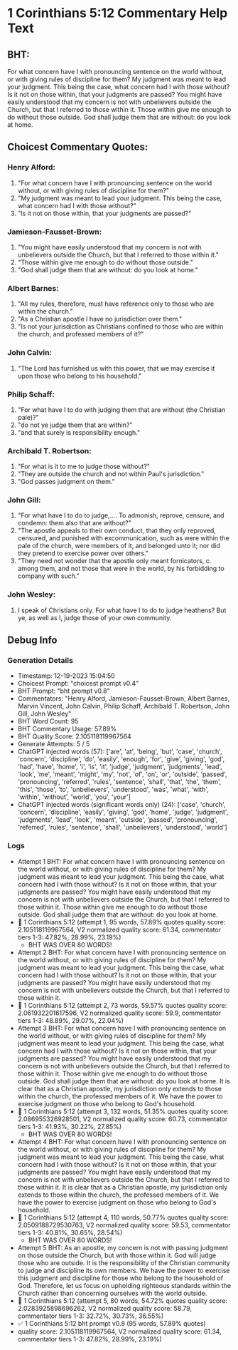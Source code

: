 # 1 Corinthians 5:12 Commentary Help Text

## BHT:
For what concern have I with pronouncing sentence on the world without, or with giving rules of discipline for them? My judgment was meant to lead your judgment. This being the case, what concern had I with those without? Is it not on those within, that your judgments are passed? You might have easily understood that my concern is not with unbelievers outside the Church, but that I referred to those within it. Those within give me enough to do without those outside. God shall judge them that are without: do you look at home.

## Choicest Commentary Quotes:
### Henry Alford:
1. "For what concern have I with pronouncing sentence on the world without, or with giving rules of discipline for them?" 
2. "My judgment was meant to lead your judgment. This being the case, what concern had I with those without?" 
3. "Is it not on those within, that your judgments are passed?"

### Jamieson-Fausset-Brown:
1. "You might have easily understood that my concern is not with unbelievers outside the Church, but that I referred to those within it."
2. "Those within give me enough to do without those outside."
3. "God shall judge them that are without: do you look at home."

### Albert Barnes:
1. "All my rules, therefore, must have reference only to those who are within the church."
2. "As a Christian apostle I have no jurisdiction over them."
3. "Is not your jurisdiction as Christians confined to those who are within the church, and professed members of it?"

### John Calvin:
1. "The Lord has furnished us with this power, that we may exercise it upon those who belong to his household."

### Philip Schaff:
1. "For what have I to do with judging them that are without (the Christian pale)?"
2. "do not ye judge them that are within?"
3. "and that surely is responsibility enough."

### Archibald T. Robertson:
1. "For what is it to me to judge those without?"
2. "They are outside the church and not within Paul's jurisdiction."
3. "God passes judgment on them."

### John Gill:
1. "For what have I to do to judge,.... To admonish, reprove, censure, and condemn: them also that are without?"
2. "The apostle appeals to their own conduct, that they only reproved, censured, and punished with excommunication, such as were within the pale of the church, were members of it, and belonged unto it; nor did they pretend to exercise power over others."
3. "They need not wonder that the apostle only meant fornicators, c. among them, and not those that were in the world, by his forbidding to company with such."

### John Wesley:
1. I speak of Christians only. For what have I to do to judge heathens? But ye, as well as I, judge those of your own community.



## Debug Info
### Generation Details
- Timestamp: 12-19-2023 15:04:50
- Choicest Prompt: "choicest prompt v0.4"
- BHT Prompt: "bht prompt v0.8"
- Commentators: "Henry Alford, Jamieson-Fausset-Brown, Albert Barnes, Marvin Vincent, John Calvin, Philip Schaff, Archibald T. Robertson, John Gill, John Wesley"
- BHT Word Count: 95
- BHT Commentary Usage: 57.89%
- BHT Quality Score: 2.105118119967564
- Generate Attempts: 5 / 5
- ChatGPT injected words (57):
	['are', 'at', 'being', 'but', 'case', 'church', 'concern', 'discipline', 'do', 'easily', 'enough', 'for', 'give', 'giving', 'god', 'had', 'have', 'home', 'i', 'is', 'it', 'judge', 'judgment', 'judgments', 'lead', 'look', 'me', 'meant', 'might', 'my', 'not', 'of', 'on', 'or', 'outside', 'passed', 'pronouncing', 'referred', 'rules', 'sentence', 'shall', 'that', 'the', 'them', 'this', 'those', 'to', 'unbelievers', 'understood', 'was', 'what', 'with', 'within', 'without', 'world', 'you', 'your']
- ChatGPT injected words (significant words only) (24):
	['case', 'church', 'concern', 'discipline', 'easily', 'giving', 'god', 'home', 'judge', 'judgment', 'judgments', 'lead', 'look', 'meant', 'outside', 'passed', 'pronouncing', 'referred', 'rules', 'sentence', 'shall', 'unbelievers', 'understood', 'world']

### Logs
- Attempt 1 BHT: For what concern have I with pronouncing sentence on the world without, or with giving rules of discipline for them? My judgment was meant to lead your judgment. This being the case, what concern had I with those without? Is it not on those within, that your judgments are passed? You might have easily understood that my concern is not with unbelievers outside the Church, but that I referred to those within it. Those within give me enough to do without those outside. God shall judge them that are without: do you look at home.
- 🔄 1 Corinthians 5:12 (attempt 1, 95 words, 57.89% quotes quality score: 2.105118119967564, V2 normalized quality score: 61.34, commentator tiers 1-3: 47.82%, 28.99%, 23.19%) 
	- BHT WAS OVER 80 WORDS!
- Attempt 2 BHT: For what concern have I with pronouncing sentence on the world without, or with giving rules of discipline for them? My judgment was meant to lead your judgment. This being the case, what concern had I with those without? Is it not on those within, that your judgments are passed? You might have easily understood that my concern is not with unbelievers outside the Church, but that I referred to those within it.
- 🔄 1 Corinthians 5:12 (attempt 2, 73 words, 59.57% quotes quality score: 2.061932201617596, V2 normalized quality score: 59.9, commentator tiers 1-3: 48.89%, 29.07%, 22.04%)
- Attempt 3 BHT: For what concern have I with pronouncing sentence on the world without, or with giving rules of discipline for them? My judgment was meant to lead your judgment. This being the case, what concern had I with those without? Is it not on those within, that your judgments are passed? You might have easily understood that my concern is not with unbelievers outside the Church, but that I referred to those within it. Those within give me enough to do without those outside. God shall judge them that are without: do you look at home. It is clear that as a Christian apostle, my jurisdiction only extends to those within the church, the professed members of it. We have the power to exercise judgment on those who belong to God's household.
- 🔄 1 Corinthians 5:12 (attempt 3, 132 words, 51.35% quotes quality score: 2.086955326928501, V2 normalized quality score: 60.73, commentator tiers 1-3: 41.93%, 30.22%, 27.85%) 
	- BHT WAS OVER 80 WORDS!
- Attempt 4 BHT: For what concern have I with pronouncing sentence on the world without, or with giving rules of discipline for them? My judgment was meant to lead your judgment. This being the case, what concern had I with those without? Is it not on those within, that your judgments are passed? You might have easily understood that my concern is not with unbelievers outside the Church, but that I referred to those within it. It is clear that as a Christian apostle, my jurisdiction only extends to those within the church, the professed members of it. We have the power to exercise judgment on those who belong to God's household.
- 🔄 1 Corinthians 5:12 (attempt 4, 110 words, 50.77% quotes quality score: 2.0509188729530763, V2 normalized quality score: 59.53, commentator tiers 1-3: 40.81%, 30.65%, 28.54%) 
	- BHT WAS OVER 80 WORDS!
- Attempt 5 BHT: As an apostle, my concern is not with passing judgment on those outside the Church, but with those within it. God will judge those who are outside. It is the responsibility of the Christian community to judge and discipline its own members. We have the power to exercise this judgment and discipline for those who belong to the household of God. Therefore, let us focus on upholding righteous standards within the Church rather than concerning ourselves with the world outside.
- 🔄 1 Corinthians 5:12 (attempt 5, 80 words, 54.72% quotes quality score: 2.0283925898696262, V2 normalized quality score: 58.79, commentator tiers 1-3: 32.72%, 30.73%, 36.55%)
- ✅ 1 Corinthians 5:12 bht prompt v0.8 (95 words, 57.89% quotes)
- quality score: 2.105118119967564, V2 normalized quality score: 61.34, commentator tiers 1-3: 47.82%, 28.99%, 23.19%)